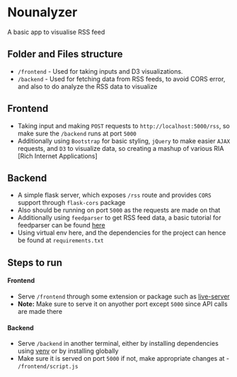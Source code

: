 # Nounalyzer
A basic app to visualise RSS feed

## Folder and Files structure
- `/frontend` - Used for taking inputs and D3 visualizations.
- `/backend` - Used for fetching data from RSS feeds, to avoid CORS error, and also to do analyze the RSS data to visualize

## Frontend
- Taking input and making `POST` requests to `http://localhost:5000/rss`, so make sure the `/backend` runs at port `5000`
- Additionally using `Bootstrap` for basic styling, `jQuery` to make easier `AJAX` requests, and `D3` to visualize data, so creating a mashup of various RIA [Rich Internet Applications]

## Backend
- A simple flask server, which exposes `/rss` route and provides `CORS` support through `flask-cors` package
- Also should be running on port `5000` as the requests are made on that
- Additionally using `feedparser` to get RSS feed data, a basic tutorial for feedparser can be found [here](https://www.pythonforbeginners.com/feedparser/using-feedparser-in-python)
- Using virtual env here, and the dependencies for the project can hence be found at `requirements.txt`

## Steps to run
#### Frontend
- Serve `/frontend` through some extension or package such as [live-server](https://www.npmjs.com/package/live-server)
- **Note:** Make sure to serve it on anyother port except `5000` since API calls are made there

#### Backend
- Serve `/backend` in another terminal, either by installing dependencies using [venv](https://docs.python.org/3/library/venv.html) or by installing globally
- Make sure it is served on port `5000` if not, make appropriate changes at - `/frontend/script.js`